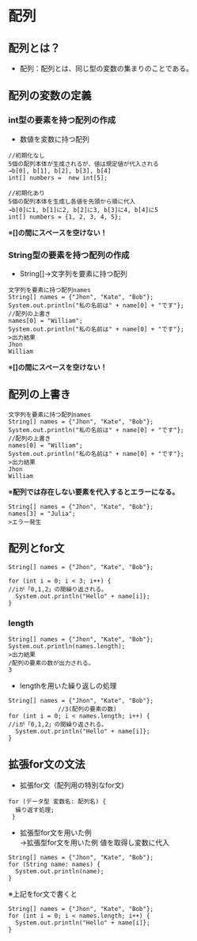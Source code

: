 # 配列  
## 配列とは？  
* 配列：配列とは、同じ型の変数の集まりのことである。  
## 配列の変数の定義  
### int型の要素を持つ配列の作成  
* 数値を変数に持つ配列  

```
//初期化なし
5個の配列本体が生成されるが、値は規定値が代入される
→b[0], b[1], b[2], b[3], b[4]
int[] numbers =  new int[5]; 
```
```
//初期化あり
5個の配列本体を生成し各値を先頭から順に代入
→b[0]に1, b[1]に2, b[2]に3, b[3]に4, b[4]に5
int[] numbers = {1, 2, 3, 4, 5}; 
```
※**[]の間にスペースを空けない！**

### String型の要素を持つ配列の作成  
* String[]→文字列を要素に持つ配列  
```
文字列を要素に持つ配列names
String[] names = {"Jhon", "Kate", "Bob"};
System.out.println("私の名前は" + name[0] + "です"};
//配列の上書き
names[0] = "William";
System.out.println("私の名前は" + name[0] + "です"};
>出力結果
Jhon
William
```
※**[]の間にスペースを空けない！**  
## 配列の上書き  

```
文字列を要素に持つ配列names
String[] names = {"Jhon", "Kate", "Bob"};
System.out.println("私の名前は" + name[0] + "です"};
//配列の上書き
names[0] = "William";
System.out.println("私の名前は" + name[0] + "です"};
>出力結果
Jhon
William
```
※**配列では存在しない要素を代入するとエラーになる。**  
```
String[] names = {"Jhon", "Kate", "Bob"};
names[3] = "Julia";
>エラー発生  
```

## 配列とfor文  
```
String[] names = {"Jhon", "Kate", "Bob"};

for (int i = 0; i < 3; i++) {
//iが「0,1,2」の間繰り返される。
  System.out.println("Hello" + name[i]};
}
```
### length  
```
String[] names = {"Jhon", "Kate", "Bob"};
System.out.println(names.length);
>出力結果
/配列の要素の数が出力される。
3
```
* lengthを用いた繰り返しの処理  
```
String[] names = {"Jhon", "Kate", "Bob"};
              //3(配列の要素の数)
for (int i = 0; i < names.length; i++) {
//iが「0,1,2」の間繰り返される。
  System.out.println("Hello" + name[i]};
}
```
## 拡張for文の文法  
* 拡張for文（配列用の特別なfor文)  
```
for (データ型 変数名: 配列名) {
  繰り返す処理;
 }
```
* 拡張型for文を用いた例<br>→拡張型for文を用いた例  値を取得し変数に代入

```
String[] names = {"Jhon", "Kate", "Bob"};
for (String name: names) {
  System.out.println(name);
}
```
※上記をfor文で書くと
```
String[] names = {"Jhon", "Kate", "Bob"};
for (int i = 0; i < names.length; i++) {
  System.out.println("Hello" + name[i]};
}
```





